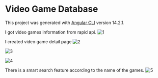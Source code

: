 # Video Game Database

This project was generated with [Angular CLI](https://github.com/angular/angular-cli) version 14.2.1.

I got video games information from rapid api.
![1](https://user-images.githubusercontent.com/114703201/194413142-73af940f-1bb2-46f6-a7ed-daf9090d7f90.png)

I created video game detail page
![2](https://user-images.githubusercontent.com/114703201/194413173-9b752899-258f-496c-a596-4c0e7cef0209.png)

![3](https://user-images.githubusercontent.com/114703201/194413188-3b518b5c-5243-4a41-8f96-b74e5e39b9df.png)

![4](https://user-images.githubusercontent.com/114703201/194413199-6c594a0e-ee50-431f-bb1d-635a2928999a.png)

There is a smart search feature according to the name of the games.
![5](https://user-images.githubusercontent.com/114703201/194413219-5045ebdc-7b24-4105-95ac-1d0fde612f32.png)
